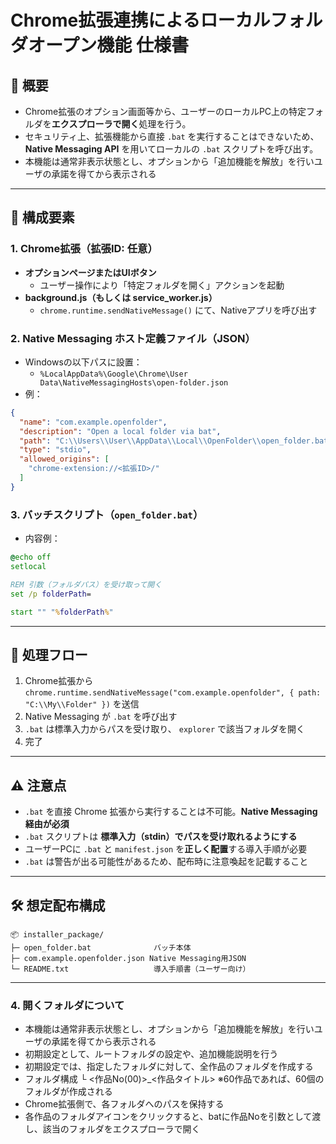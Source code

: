 # Chrome拡張連携によるローカルフォルダオープン機能 仕様書

## 📌 概要

- Chrome拡張のオプション画面等から、ユーザーのローカルPC上の特定フォルダを**エクスプローラで開く**処理を行う。  
- セキュリティ上、拡張機能から直接 `.bat` を実行することはできないため、**Native Messaging API** を用いてローカルの `.bat` スクリプトを呼び出す。
- 本機能は通常非表示状態とし、オプションから「追加機能を解放」を行いユーザの承諾を得てから表示される
---

## 🧩 構成要素

### 1. Chrome拡張（拡張ID: 任意）

- **オプションページまたはUIボタン**
  - ユーザー操作により「特定フォルダを開く」アクションを起動
- **background.js（もしくは service_worker.js）**
  - `chrome.runtime.sendNativeMessage()` にて、Nativeアプリを呼び出す

### 2. Native Messaging ホスト定義ファイル（JSON）

- Windowsの以下パスに設置：
  - `%LocalAppData%\Google\Chrome\User Data\NativeMessagingHosts\open-folder.json`
- 例：

```json
{
  "name": "com.example.openfolder",
  "description": "Open a local folder via bat",
  "path": "C:\\Users\\User\\AppData\\Local\\OpenFolder\\open_folder.bat",
  "type": "stdio",
  "allowed_origins": [
    "chrome-extension://<拡張ID>/"
  ]
}
```

### 3. バッチスクリプト（`open_folder.bat`）

- 内容例：

```bat
@echo off
setlocal

REM 引数（フォルダパス）を受け取って開く
set /p folderPath=

start "" "%folderPath%"
```

---

## 🔁 処理フロー

1. Chrome拡張から `chrome.runtime.sendNativeMessage("com.example.openfolder", { path: "C:\\My\\Folder" })` を送信
2. Native Messaging が `.bat` を呼び出す
3. `.bat` は標準入力からパスを受け取り、 `explorer` で該当フォルダを開く
4. 完了

---

## ⚠️ 注意点

- `.bat` を直接 Chrome 拡張から実行することは不可能。**Native Messaging 経由が必須**
- `.bat` スクリプトは **標準入力（stdin）でパスを受け取れるようにする**
- ユーザーPCに `.bat` と `manifest.json` を**正しく配置**する導入手順が必要
- `.bat` は警告が出る可能性があるため、配布時に注意喚起を記載すること

---

## 🛠 想定配布構成

```
📦 installer_package/
├─ open_folder.bat              バッチ本体
├─ com.example.openfolder.json Native Messaging用JSON
└─ README.txt                   導入手順書（ユーザー向け）
```

---

### 4. 開くフォルダについて
- 本機能は通常非表示状態とし、オプションから「追加機能を解放」を行いユーザの承諾を得てから表示される
- 初期設定として、ルートフォルダの設定や、追加機能説明を行う
- 初期設定では、指定したフォルダに対して、全作品のフォルダを作成する
- フォルダ構成
	<root>
	└ <作品No(00)>_<作品タイトル>
		※60作品であれば、60個のフォルダが作成される
- Chrome拡張側で、各フォルダへのパスを保持する
- 各作品のフォルダアイコンをクリックすると、batに作品Noを引数として渡し、該当のフォルダをエクスプローラで開く
